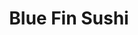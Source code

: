 ---
layout: place
title: "Blue Fin Sushi"
permalink: /washington/bellingham/blue-fin-sushi.html
stateAbbr: WA
stateName: Washington
cityName: Bellingham
seo:
  name: "Blue Fin Sushi"
  type: Restaurant
  links: null
description: "Blue Fin Sushi serves delicious sushi in Bellingham, Washington. Try fresh Japanese dishes for a great dining experience. "
place_id: ChIJG7vIOMWjhVQRfE5HH3J8n9I
photos:
  - name: >-
      places/ChIJG7vIOMWjhVQRfE5HH3J8n9I/photos/AeeoHcKRJQ2X-fKYnmXAXK-M46sE-x_3JxSkgfuEdPmUfM3WavoQgZ4RXQryeit2hqCsbBMEvZXzlcjZx1FLSQ7SUD8QKyBudNEUCTvBu_TfwqSJTV_SADeTWnhaSzkZrcNy4jAOfMOnu9fGYF2wenZMoz6vt8mLFKqZOImPivG9E8kpB0defcZsJMQPZ-9fn1LpoPCkhv4cZ9HTjjs4wX1YGH3dT5eZSQ42kxZagDJy2Pey_3YqulkQI1bjiluDcKhvPQweMNVg-T3sXQtUVx9vMdy8gK4wNsuN4owzb73GnFJw2nk7pOx8P3ONJoxmdXcioiJHGlJht2al21Hhe1GPFORfEk4j1qQHlq9EoqzpRkpjVIjYq3oCE7iY3N2teCzHRCb9JVxduqNYDXDeCTUkOJ5nYLhhZlCxOG6HwMjsjj8FGILW
    widthPx: 3000
    heightPx: 2950
    authorAttributions:
      - displayName: Craig Wear
        uri: https://maps.google.com/maps/contrib/103569110260729299824
        photoUri: >-
          https://lh3.googleusercontent.com/a/ACg8ocIMOBs6_g0u8QFytsAymfHsn3H5uYNxi-opDmKMJ3juBkywYthj=s100-p-k-no-mo
    flagContentUri: >-
      https://www.google.com/local/imagery/report/?cb_client=maps_api_places.places_api&image_key=!1e10!2sCIHM0ogKEICAgIC9hNv8uAE&hl=en-US
    googleMapsUri: >-
      https://www.google.com/maps/place//data=!3m4!1e2!3m2!1sCIHM0ogKEICAgIC9hNv8uAE!2e10!4m2!3m1!1s0x5485a3c538c8bb1b:0xd29f7c721f474e7c
  - name: >-
      places/ChIJG7vIOMWjhVQRfE5HH3J8n9I/photos/AeeoHcJMIb0L4pjLcOxDdRY0bKFIQIEe0U_J5H5b4j3A4Me31jGe8hBdZddsGpewwUYnfkF9n2ETyWR8gkH-ZqUrG07uBfOMfbNa40Ruat1eIvIvxSCkkk0dIfBYcwMcTcnMqhovRa5doOnTpHvwYkmm7YFs_ntmRkaC5uf-3nLrvWMAiUFr1Id9Q-Bt0DT8EzRoo-F6n-7AliyNILpIorJJVOyEdT9yXX_IN3aql2JmRYHkDg52aLRRd0RRt8uJYEPehalbXsGHsrjxee1l0EuxFtSJ4oqbty4f6gQ5uDmDP8oUjQ
    widthPx: 2048
    heightPx: 1536
    authorAttributions:
      - displayName: Blue Fin Sushi
        uri: https://maps.google.com/maps/contrib/103883480770383476353
        photoUri: >-
          https://lh3.googleusercontent.com/a-/ALV-UjWIBI2dfup1-9oHS4qbDKmqlgTB2YmDMh34ytQ12MANeisnsMY=s100-p-k-no-mo
    flagContentUri: >-
      https://www.google.com/local/imagery/report/?cb_client=maps_api_places.places_api&image_key=!1e10!2sAF1QipMwek_ZB0KiZ1OT71tOi3uK4FNqgBZQC7QuDKhw&hl=en-US
    googleMapsUri: >-
      https://www.google.com/maps/place//data=!3m4!1e2!3m2!1sAF1QipMwek_ZB0KiZ1OT71tOi3uK4FNqgBZQC7QuDKhw!2e10!4m2!3m1!1s0x5485a3c538c8bb1b:0xd29f7c721f474e7c
  - name: >-
      places/ChIJG7vIOMWjhVQRfE5HH3J8n9I/photos/AeeoHcLIcD2BBaVCuFLEXhoMQlWSBO5GmOBGVZ4t01HJ-Lz2OIbnOOJYucKm8v2kBj_zZAjkg1xRyQtCyzcAMEII7t1tqW0eZBLLElh6v6ae9ajsgJSYinpFeLLesZO6VqOHZizeZQE7DuBbUhMjLvpYbC4QuHfa0k3AFgJ5RgY9VpXn8Yu0y6F7-h9gc1wubSIFQy5RuqUjekJxysd8J1lWj9gS56IX2HwPnRR5Fuq8acWt5hJmlDhDr6Ddwdu6P6_XsGoLO5PCu3fgjnMiMnBfyRaJZ5iDFuEg2B-yguEIgH3pFKrdmUAMRirWqHUKsErrsgtrR3Md8x2cIqWoIv8bTLRTeFDCHzFYFDM4HSQO7GSJAlnF4KFZ8PBfImv35soEbN3NNrL3Mt0cDDoYnaKiwMguhNqvJWOqTdYymGK-aEXatg
    widthPx: 4032
    heightPx: 1816
    authorAttributions:
      - displayName: Bim S
        uri: https://maps.google.com/maps/contrib/113890215498253841598
        photoUri: >-
          https://lh3.googleusercontent.com/a/ACg8ocLZCEq-tjjAo_wFnCNX4kq5apTkVAiAoWVMqTwK5JG2VPcaBQ=s100-p-k-no-mo
    flagContentUri: >-
      https://www.google.com/local/imagery/report/?cb_client=maps_api_places.places_api&image_key=!1e10!2sCIHM0ogKEICAgMDIpI6FUw&hl=en-US
    googleMapsUri: >-
      https://www.google.com/maps/place//data=!3m4!1e2!3m2!1sCIHM0ogKEICAgMDIpI6FUw!2e10!4m2!3m1!1s0x5485a3c538c8bb1b:0xd29f7c721f474e7c
  - name: >-
      places/ChIJG7vIOMWjhVQRfE5HH3J8n9I/photos/AeeoHcIS02vHScnX0uR9x2NiRXmKAmKZM7lHW22y6jcb9JRH28XEzPPw0CNBzqZ2YorF68Az7d3o8r6__PfjKUsdQJz-jshAi_m5nRk8yh2DRfgZKTyZ4jKfhkbLtzNj8LKM05jHGldXF30kLt9qATT4J0U8xhp3DT5xPqM3eTikiWHC5RPlbyT1axaqinfsy9kPTTDBuqcQ4stJStKpy-wTWWzSo3GPkynTRnylnlLAIOHuoWDm11Ceo3COcxrwAoFgRfJxplHgh_jfRlHAVPFCQ5LruWjjbS4Dhl3MWmj4AolYS9UnmLl2Qv3ImtQPzg0udlJMgmC9T38fZHYU1Lk4SVzdtRKs5XnR8WE42g4ZT60Hkf8FCu_5gwCHgJe_jF27lXvV_pIpVV56a7qKPCWvvgVtuf64iuZCSmXXf-SUdgtsZFbV
    widthPx: 4032
    heightPx: 2268
    authorAttributions:
      - displayName: manpreet Mikey sandhu
        uri: https://maps.google.com/maps/contrib/104108806742142085021
        photoUri: >-
          https://lh3.googleusercontent.com/a-/ALV-UjXrVNucdxKExWm0W7eb5sU7qf_TXaj2R9EUHyfQzIhJbNOezCmOcg=s100-p-k-no-mo
    flagContentUri: >-
      https://www.google.com/local/imagery/report/?cb_client=maps_api_places.places_api&image_key=!1e10!2sCIHM0ogKEICAgMCA0Nzt5gE&hl=en-US
    googleMapsUri: >-
      https://www.google.com/maps/place//data=!3m4!1e2!3m2!1sCIHM0ogKEICAgMCA0Nzt5gE!2e10!4m2!3m1!1s0x5485a3c538c8bb1b:0xd29f7c721f474e7c
  - name: >-
      places/ChIJG7vIOMWjhVQRfE5HH3J8n9I/photos/AeeoHcK8HxrtzmnL4v2Tog-da9V4PXZLCeQZRPjANtOC6lGvcm1tZ_69GcHHu89dRGz5m6suW42j5zmSzEsU_6m6HgUMxNaLlCj8tcJRy5gOSy_FR5dEMZUmkGLAyqWaBNxhOMxeEMrExbdAYk5dA6cWvocaP0IK64URn7vazF_pAWPaqsJfinPvl1o6kmBZYRaVCjPGZY9MhF6uKyimKR8GmTQILhSnVldrnuJbJC5JVObUPBE_RKU3n7JbBCcvc13oInWIAUAR68Aq8T_F_SeUiiQI84otN_yX6I4-VfkVEVi4rIy9LjaAdSdAlIRyRZT3DQThwwy7VJF0r9T2rnhoO-WwyZNBYqzdOnfbzvYsNZWQjkop8TAlXu2m_U89VaVRZvltOJ65uaz8dqgiiN5dYsbMi4NldKapEvZ57c2jpY0ifkTO
    widthPx: 4032
    heightPx: 2268
    authorAttributions:
      - displayName: Craig Johnson
        uri: https://maps.google.com/maps/contrib/110648342148947637821
        photoUri: >-
          https://lh3.googleusercontent.com/a/ACg8ocLHYc_KX8jVjM1EqjfvQu304OSChoZgYUkr4ijG-TFif8471A=s100-p-k-no-mo
    flagContentUri: >-
      https://www.google.com/local/imagery/report/?cb_client=maps_api_places.places_api&image_key=!1e10!2sCIHM0ogKEICAgICJkOSizwE&hl=en-US
    googleMapsUri: >-
      https://www.google.com/maps/place//data=!3m4!1e2!3m2!1sCIHM0ogKEICAgICJkOSizwE!2e10!4m2!3m1!1s0x5485a3c538c8bb1b:0xd29f7c721f474e7c
  - name: >-
      places/ChIJG7vIOMWjhVQRfE5HH3J8n9I/photos/AeeoHcJ0pgm3ZSzwcmgah10rTetpv9h-wpmImC3NTyfAx2w5KcNHkqOPjGqm2AwdU8LhAR0JCeWhnOiBAx6teRyXQduwDjHGIfnRAiWsuAEBKic3VeteLeqQMfdSUN9LLRSSVE8LJMroBlOfMdOpAhH4RdUWLJmbbo0TbkkSi-msNbr7O6QSE12WSGmeYlw1KLIY15w-h0nFfem06HvvbOCLYb_TzswGEXAUeE3E28opaqKcuXyC_hj2x1ZIhoAJPJTN7hC9b7xjSPuFvTfqFOGdHGx0_M-Ncn2oHHgn4rJ-x5l6NeJPg5InJ6nH1B8O7yXolsurIhqXPIndFVKiObi3NGTYsnJWy9blphU09yyYr60Yo_yJfnlAFIu4gbFZJy6eRilm1cGxITpnytx3HDq2vm7_-QypgFl9_reKS7GcgM0KyA
    widthPx: 3024
    heightPx: 4032
    authorAttributions:
      - displayName: Mayumi Ozaki Todd (尾崎真由美)
        uri: https://maps.google.com/maps/contrib/104923573595483041653
        photoUri: >-
          https://lh3.googleusercontent.com/a-/ALV-UjXSjlYQ2TU0g4_TcZHp9HWTNzWmDV3S74kp0mULROmn-JMBbTHVQA=s100-p-k-no-mo
    flagContentUri: >-
      https://www.google.com/local/imagery/report/?cb_client=maps_api_places.places_api&image_key=!1e10!2sCIHM0ogKEICAgIC1tJOBRQ&hl=en-US
    googleMapsUri: >-
      https://www.google.com/maps/place//data=!3m4!1e2!3m2!1sCIHM0ogKEICAgIC1tJOBRQ!2e10!4m2!3m1!1s0x5485a3c538c8bb1b:0xd29f7c721f474e7c
  - name: >-
      places/ChIJG7vIOMWjhVQRfE5HH3J8n9I/photos/AeeoHcJQre1TnXEy4XYkXZ_1rMoETEbt6bnzsepqob3e7BeL_fqihiHhEH_yvHisHvZsbyH2rDog6CJJa7n4LNuuAUb7fVzK9D0r2YMvw2FcgwG1urioUK8LpW-P7WAmMoLsLvj4WEXpgupqpdx0QWxtWmAAJHT8EGMLukPq6QlezHyngXA17yE59fDzyyQrYewOxU_lbhHL4vA7jYKeyf8y6Fc1ZJkbphgdLi-SmfXaVY8ijh7in_niYRTSeDYSeeMAeADcPJJdnO9xQqhSSKJGimpPnXoDfazPc1olbMN9hjoUgJiK_r5PH31XQ8A-WRGdJe7AT_XxG4qrGG2bGEKCDQubgz_55C03opsHN7575cjvZqMcn0BeDZbJrL1G36ClWR9wSs0ejRlhRq7CqRd1UD4eNWPPzkO8ZgdzJuw_0HHLgFI
    widthPx: 4032
    heightPx: 2268
    authorAttributions:
      - displayName: Cecilia Seto
        uri: https://maps.google.com/maps/contrib/113974126710916368501
        photoUri: >-
          https://lh3.googleusercontent.com/a-/ALV-UjV4tQY5iCghTex2VN1zk5v5leBR42vylckMgxIZ3Xtk6cjrc7SwbA=s100-p-k-no-mo
    flagContentUri: >-
      https://www.google.com/local/imagery/report/?cb_client=maps_api_places.places_api&image_key=!1e10!2sCIHM0ogKEICAgIDjuITp1gE&hl=en-US
    googleMapsUri: >-
      https://www.google.com/maps/place//data=!3m4!1e2!3m2!1sCIHM0ogKEICAgIDjuITp1gE!2e10!4m2!3m1!1s0x5485a3c538c8bb1b:0xd29f7c721f474e7c
  - name: >-
      places/ChIJG7vIOMWjhVQRfE5HH3J8n9I/photos/AeeoHcKEeW1475sZ8byEdNtLEmF69b-zfRtoFPXpyBfCd36Et7znHCu4eO7vtm4Z13PMfF3jhmGdKIi7UMQIlJcZxsn_JvtRXco_1A2yyqpfiwpDCbbcVkHDUMCyL1iwn5ZWqg23ejBeuIB5R06HRJ1QhQGYxFpf2P8ulSJ2fqGLqsqRjCLOyQ8StpEDLzBsF8CVReeLMi5Mu4m2EEvlAuDdzScRtlnY3WtkDsZT16AQzzOyJEA_yHAB5mqBV9Ma4I9OXFhlBlCrsAnEetHFBNsjQC4DLJkioR7KykXsE4VWtMdIseQYIi8W1d0rilKGZ4p81IvYWyZcu0cDX4OW2_9il7kzKuGJ4jUf1QoQGKe4qedinzUC7YFWCwqVFWyh9Z45awpfhVy9-y_JiJe6g_9FN7mR6CPANmfI4yj15XvYD_tEOKUa
    widthPx: 1242
    heightPx: 2208
    authorAttributions:
      - displayName: Amy Dominguez
        uri: https://maps.google.com/maps/contrib/103526628257502708945
        photoUri: >-
          https://lh3.googleusercontent.com/a-/ALV-UjWYyCaxUI-S4-H9mJY_brO1ztq8A_rLLrRB9dqQUgavedJUJHaI=s100-p-k-no-mo
    flagContentUri: >-
      https://www.google.com/local/imagery/report/?cb_client=maps_api_places.places_api&image_key=!1e10!2sCIHM0ogKEICAgIDr4LnvzwE&hl=en-US
    googleMapsUri: >-
      https://www.google.com/maps/place//data=!3m4!1e2!3m2!1sCIHM0ogKEICAgIDr4LnvzwE!2e10!4m2!3m1!1s0x5485a3c538c8bb1b:0xd29f7c721f474e7c
  - name: >-
      places/ChIJG7vIOMWjhVQRfE5HH3J8n9I/photos/AeeoHcIRtojGC0NTAwfjGHKZ__jOpI0_RifotuQhROUfeXntZTgX5E58uW9hy1Edoh2T3zmuLvqyA5pZCXIXaNx1IxwRoMcNDGYM9jwX_5z9gS0ZATzTZQBTFX49_iNHBxrrZkvea20f9lIdGGdRJaq5W7M6CTwUZQ1orptqwzdSB9EBtpNrpgRelFVSt5w7CZtWqry_Ch6-herv86pQEOZ7Ae5CwQlr_hJd8Eek91NhTvHybcRbyxBKv4cZpzGL4IrXxkHgIVgICUC3ctobvp8rZc-7iWNwuA2Fcu0KVXhE8s5Mxa3dqPJQIp9R94oIud2KPgYsp8DAZXw04iLC9mXfIum_Ca7QaSE3ayRZsxCwF5hq0Ld1kCuEHWGI2_R1WQiaCFBFJlcABq39ygXoyGohZIbZ3sQESbMtGLqMkmKMkfa1Xd6e
    widthPx: 4032
    heightPx: 2268
    authorAttributions:
      - displayName: Craig Johnson
        uri: https://maps.google.com/maps/contrib/110648342148947637821
        photoUri: >-
          https://lh3.googleusercontent.com/a/ACg8ocLHYc_KX8jVjM1EqjfvQu304OSChoZgYUkr4ijG-TFif8471A=s100-p-k-no-mo
    flagContentUri: >-
      https://www.google.com/local/imagery/report/?cb_client=maps_api_places.places_api&image_key=!1e10!2sCIHM0ogKEICAgICJkOSi7wE&hl=en-US
    googleMapsUri: >-
      https://www.google.com/maps/place//data=!3m4!1e2!3m2!1sCIHM0ogKEICAgICJkOSi7wE!2e10!4m2!3m1!1s0x5485a3c538c8bb1b:0xd29f7c721f474e7c
  - name: >-
      places/ChIJG7vIOMWjhVQRfE5HH3J8n9I/photos/AeeoHcIbv_h_UY0AletaECX4n_nAE8Vb9bk-uiDyuZzKFKPTxDZXxQ0GqpM3Q1IWeCeyuZgO10q6S8x09Lm_cNXZ3IKpUW_ohnGRM1CeBtl-mSQMlPK1YCc7OtG_G2iw9tGBPtz2Iqts-KqrZgla2gSZ2RT-pRzZuoreFpEdglZB78STKl2CCk0-2m4GjjyJRjI0ZWldar7fiQfB3kvGxBW1qpnpz1WWKbDCpuxhZhGLooYRlpOgDKUIkQONc5Xj9Lw1OIpBZcDmqQ1qdP9oFF9y2COaFaVFzkVW72gXCd2zw-_lfOEDoIa9WaeBYAlTDpW8PnJV16IjIzKXzeGdE00ajGz6hLkN9LrD_n4_yARSkcMqVKTfp4jRlEkFcEIJfIBr9Is_XNVW_12NMbvQ-QGTd9vsNJ4JoRUut0MPYIngLwl3gw
    widthPx: 3024
    heightPx: 4032
    authorAttributions:
      - displayName: Mary Bennett
        uri: https://maps.google.com/maps/contrib/102198029993449787312
        photoUri: >-
          https://lh3.googleusercontent.com/a-/ALV-UjXkBjRlw13uTsoviF15ayxmOgmhz65bC_5E8nQmMdWmIJ10dlk=s100-p-k-no-mo
    flagContentUri: >-
      https://www.google.com/local/imagery/report/?cb_client=maps_api_places.places_api&image_key=!1e10!2sCIHM0ogKEICAgICTnMz8XQ&hl=en-US
    googleMapsUri: >-
      https://www.google.com/maps/place//data=!3m4!1e2!3m2!1sCIHM0ogKEICAgICTnMz8XQ!2e10!4m2!3m1!1s0x5485a3c538c8bb1b:0xd29f7c721f474e7c
address: 102 S Samish Way STE 105, Bellingham, WA 98225, USA
street: 102 S Samish Way STE 105
city: Bellingham
state: WA
zip: '98225'
country: USA
neighborhood: Sehome
latitude: '48.735199'
longitude: '-122.470375'
accessibility_options:
  wheelchairAccessibleParking: true
  wheelchairAccessibleEntrance: true
  wheelchairAccessibleRestroom: true
  wheelchairAccessibleSeating: true
business_status: OPERATIONAL
name: Blue Fin Sushi
google_maps_links:
  directionsUri: >-
    https://www.google.com/maps/dir//''/data=!4m7!4m6!1m1!4e2!1m2!1m1!1s0x5485a3c538c8bb1b:0xd29f7c721f474e7c!3e0
  placeUri: https://maps.google.com/?cid=15176986098854743676
  writeAReviewUri: >-
    https://www.google.com/maps/place//data=!4m3!3m2!1s0x5485a3c538c8bb1b:0xd29f7c721f474e7c!12e1
  reviewsUri: >-
    https://www.google.com/maps/place//data=!4m4!3m3!1s0x5485a3c538c8bb1b:0xd29f7c721f474e7c!9m1!1b1
  photosUri: >-
    https://www.google.com/maps/place//data=!4m3!3m2!1s0x5485a3c538c8bb1b:0xd29f7c721f474e7c!10e5
primary_type: Japanese Restaurant
opening_hours:
  regular: null
  current: null
secondary_opening_hours:
  regular:
    weekdayDescriptions: null
    type: null
  current:
    weekdayDescriptions: null
    type: null
phone: null
price_level: null
price_range: null
rating: null
rating_count: 0
website: null
reviews: null
parking_options: null
payment_options: null
allow_dogs: null
curbside_pickup: null
delivery: null
dine_in: null
good_for_children: null
good_for_groups: null
good_for_sports: null
live_music: null
menu_for_children: null
outdoor_seating: null
reservable: null
restroom: null
serves_beer: null
serves_breakfast: null
serves_brunch: null
serves_cocktails: null
serves_coffee: null
serves_dinner: null
serves_dessert: null
serves_lunch: null
serves_vegetarian_food: null
serves_wine: null
takeout: null
summary: null

---